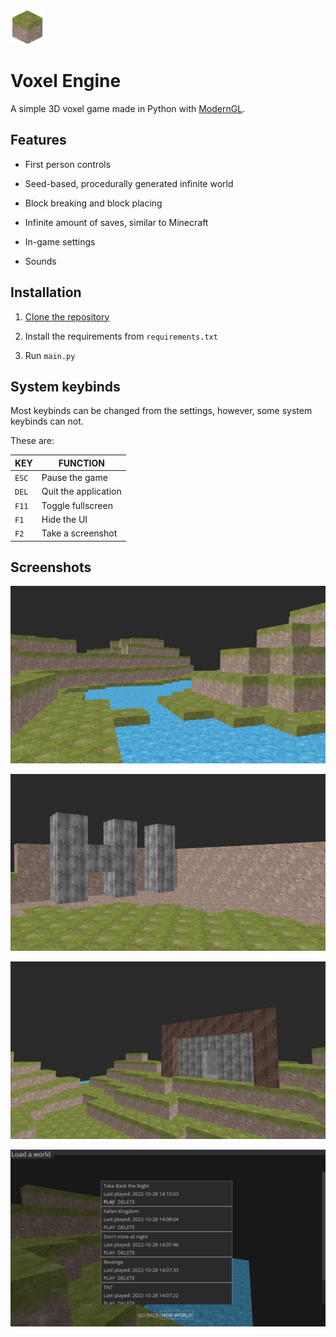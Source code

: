 <img title="Icon" src="textures/icon.png" alt="Icon" width="54">

# Voxel Engine

A simple 3D voxel game made in Python with [ModernGL](https://github.com/moderngl/moderngl).

## Features

- First person controls

- Seed-based, procedurally generated infinite world

- Block breaking and block placing

- Infinite amount of saves, similar to Minecraft

- In-game settings

- Sounds

## Installation

1. [Clone the repository](https://github.com/TriLinder/VoxelEngine/archive/refs/heads/main.zip)

2. Install the requirements from `requirements.txt`

3. Run `main.py`

## System keybinds

Most keybinds can be changed from the settings, however, some system keybinds can not.

These are:

| KEY   | FUNCTION             |
| ----- | -------------------- |
| `ESC` | Pause the game       |
| `DEL` | Quit the application |
| `F11` | Toggle fullscreen    |
| `F1`  | Hide the UI          |
| `F2`  | Take a screenshot    |

## Screenshots

![A generated river](README_IMAGES/river.jpg "A generated river")

![A sign made from stone](README_IMAGES/hi.jpg "A sign made from stone")

![A small house](README_IMAGES/house.jpg "A small house")

![World selector](README_IMAGES/worldSelect.jpg "World selector")
